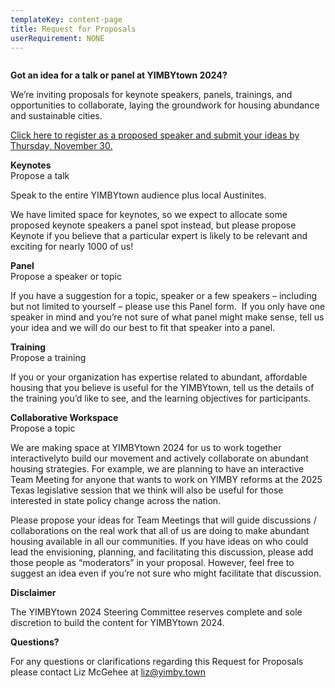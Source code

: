 ```yaml
---
templateKey: content-page
title: Request for Proposals
userRequirement: NONE
---
```

![]()

**Got an idea for a talk or panel at YIMBYtown 2024?**

We’re inviting proposals for keynote speakers, panels, trainings, and opportunities to collaborate, laying the groundwork for housing abundance and sustainable cities.

[Click here to register as a proposed speaker and submit your ideas by Thursday, November 30.](https://speakermgmt.fnvirtual.app/app/yimbytown2024)

[](https://speakermgmt.fnvirtual.app/app/yimbytown2024)**Keynotes**\
Propose a talk

Speak to the entire YIMBYtown audience plus local Austinites.

We have limited space for keynotes, so we expect to allocate some proposed keynote speakers a panel spot instead, but please propose Keynote if you believe that a particular expert is likely to be relevant and exciting for nearly 1000 of us!  

**Panel**\
Propose a speaker or topic

If you have a suggestion for a topic, speaker or a few speakers – including but not limited to yourself – please use this Panel form.  If you only have one speaker in mind and you’re not sure of what panel might make sense, tell us your idea and we will do our best to fit that speaker into a panel.

**Training**\
Propose a training

If you or your organization has expertise related to abundant, affordable housing that you believe is useful for the YIMBYtown, tell us the details of the training you’d like to see, and the learning objectives for participants. 

**Collaborative Workspace**\
Propose a topic

We are making space at YIMBYtown 2024 for us to work together interactivelyto build our movement and actively collaborate on abundant housing strategies. For example, we are planning to have an interactive Team Meeting for anyone that wants to work on YIMBY reforms at the 2025 Texas legislative session that we think will also be useful for those interested in state policy change across the nation.

Please propose your ideas for Team Meetings that will guide discussions / collaborations on the real work that all of us are doing to make abundant housing available in all our communities. If you have ideas on who could lead the envisioning, planning, and facilitating this discussion, please add those people as “moderators” in your proposal. However, feel free to suggest an idea even if you’re not sure who might facilitate that discussion.

**Disclaimer**

The YIMBYtown 2024 Steering Committee reserves complete and sole discretion to build the content for YIMBYtown 2024.

**Questions?**

For any questions or clarifications regarding this Request for Proposals please contact Liz McGehee at [liz@yimby.town](<mailto: liz@yimby.town>)